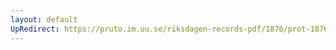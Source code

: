 ```yaml
---
layout: default
UpRedirect: https://pruto.im.uu.se/riksdagen-records-pdf/1876/prot-1876--ak--015/prot-1876--ak--015_025.pdf
---
```


